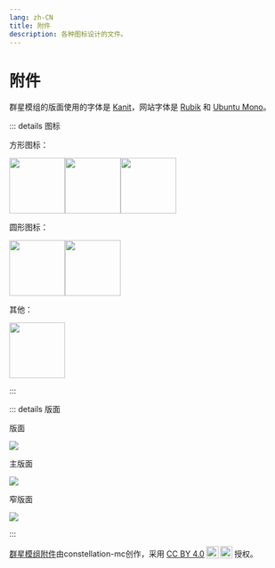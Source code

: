 ```yaml
---
lang: zh-CN
title: 附件
description: 各种图标设计的文件。
---
```


# 附件

群星模组的版面使用的字体是 [Kanit](https://fonts.google.com/specimen/Kanit)，网站字体是 [Rubik](https://fonts.google.com/specimen/Rubik) 和 [Ubuntu Mono](https://fonts.google.com/specimen/Ubuntu+Mono)。

::: details 图标

方形图标：

<img style="float: left;" src="/assets/logos/logo.png" width="100">
<img style="float: left;" src="/assets/logos/logo_page.png" width="100">
<img style="float: left;" src="/assets/logos/background.png" width="100">

<br style="clear: both" />

圆形图标：

<img style="float: left;" src="/assets/logos/logo_round.png" width="100">
<img style="float: left;" src="/assets/logos/round_background.png" width="100">

<br style="clear: both" />

其他：

<img style="float: left;" src="/assets/logos/galaxy.png" width="100">

<br style="clear: both" />

:::

::: details 版面

版面

![](/assets/banners/banner.png)

主版面

![](/assets/banners/banner_empty.png)

窄版面

![](/assets/banners/banner_thin.png)

:::

 <p xmlns:cc="http://creativecommons.org/ns#" xmlns:dct="http://purl.org/dc/terms/"><a property="dct:title" rel="cc:attributionURL" href="https://andromeda-wiki.pages.dev/assets">群星模组附件</a>由<span property="cc:attributionName">constellation-mc</span>创作，采用 <a href="https://creativecommons.org/licenses/by/4.0/?ref=chooser-v1" target="_blank" rel="license noopener noreferrer" style="display:inline-block;">CC BY 4.0<img style="height:22px!important;margin-left:3px;vertical-align:text-bottom;" src="https://mirrors.creativecommons.org/presskit/icons/cc.svg?ref=chooser-v1" alt=""><img style="height:22px!important;margin-left:3px;vertical-align:text-bottom;" src="https://mirrors.creativecommons.org/presskit/icons/by.svg?ref=chooser-v1" alt=""></a> 授权。</p> 
